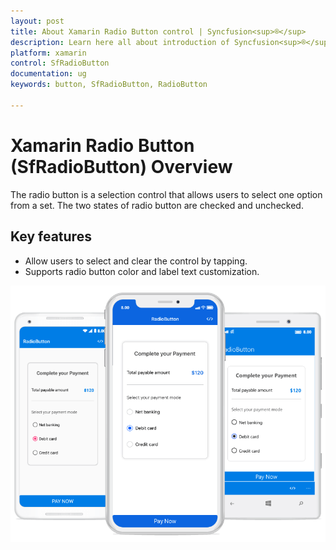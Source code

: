```yaml
---
layout: post
title: About Xamarin Radio Button control | Syncfusion<sup>®</sup>
description: Learn here all about introduction of Syncfusion<sup>®</sup> Xamarin Radio Button (SfRadioButton) control, its elements and more.
platform: xamarin
control: SfRadioButton
documentation: ug 
keywords: button, SfRadioButton, RadioButton

---
```


# Xamarin Radio Button (SfRadioButton) Overview

The radio button is a selection control that allows users to select one option from a set. The two states of radio button are checked and unchecked.

##  Key features

* Allow users to select and clear the control by tapping.
* Supports radio button color and label text customization.

![RadioButton Image](Images/RadioButton_Overview.png)
